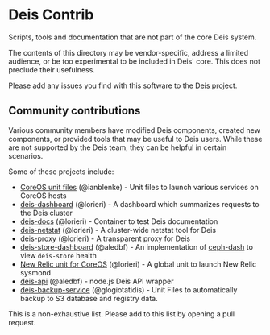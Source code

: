 # Deis Contrib

Scripts, tools and documentation that are not part of the core
Deis system.

The contents of this directory may be vendor-specific, address a
limited audience, or be too experimental to be included in Deis' core.
This does not preclude their usefulness.

Please add any issues you find with this software to the
[Deis project](https://github.com/deis/deis/issues).

## Community contributions

Various community members have modified Deis components, created new components, or provided tools
that may be useful to Deis users. While these are not supported by the Deis team, they can be helpful
in certain scenarios.

Some of these projects include:

* [CoreOS unit files](https://github.com/ianblenke/coreos-vagrant-kitchen-sink/tree/master/cloud-init) (@ianblenke) - Unit files to launch various services on CoreOS hosts
* [deis-dashboard](https://github.com/lorieri/deis-dashboard) (@lorieri) - A dashboard which summarizes requests to the Deis cluster
* [deis-docs](https://github.com/lorieri/deis-docs) (@lorieri) - Container to test Deis documentation
* [deis-netstat](https://github.com/lorieri/deis-netstat) (@lorieri) - A cluster-wide netstat tool for Deis
* [deis-proxy](https://github.com/lorieri/deis-proxy) (@lorieri) - A transparent proxy for Deis
* [deis-store-dashboard](https://github.com/aledbf/deis/tree/optional_store_dashboard) (@aledbf) - An implementation of [ceph-dash](https://github.com/Crapworks/ceph-dash) to view `deis-store` health
* [New Relic unit for CoreOS](https://github.com/lorieri/coreos-newrelic) (@lorieri) - A global unit to launch New Relic sysmond
* [deis-api](https://github.com/aledbf/deis-api) (@aledbf) - node.js Deis API wrapper
* [deis-backup-service](https://github.com/mozilla/deis-backup-service) (@glogiotatidis) - Unit Files to automatically backup to S3 database and registry data.

This is a non-exhaustive list. Please add to this list by opening a pull request.
